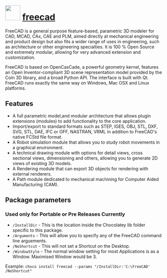 # <img src="https://cdn.jsdelivr.net/gh/chocolatey-community/chocolatey-coreteampackages@edba4a5849ff756e767cba86641bea97ff5721fe/icons/freecad.svg" width="48" height="48"/> [freecad](https://chocolatey.org/packages/freecad)

FreeCAD is a general purpose feature-based, parametric 3D modeler for CAD, MCAD, CAx, CAE and PLM, aimed directly at mechanical engineering and product design but also fits a wider range of uses in engineering, such as architecture or other engineering specialties. It is 100 % Open Source and extremely modular, allowing for very advanced extension and customization.

FreeCAD is based on OpenCasCade, a powerful geometry kernel, features an Open Inventor-compliant 3D scene representation model provided by the Coin 3D library, and a broad Python API. The interface is built with Qt. FreeCAD runs exactly the same way on Windows, Mac OSX and Linux platforms.

## Features

- A full parametric model,and modular architecture that allows plugin extensions (modules) to add functionality to the core application.
- Import/export to standard formats such as STEP, IGES, OBJ, STL, DXF, SVG, STL, DAE, IFC or OFF, NASTRAN, VRML in addition to FreeCAD's native FCStd file format.
- A Robot simulation module that allows you to study robot movements in a graphical environment.
- A technical drawing module with options for detail views, cross sectional views, dimensioning and others, allowing you to generate 2D views of existing 3D models.
- A Rendering module that can export 3D objects for rendering with external renderers.
- A Path module dedicated to mechanical machining for Computer Aided Manufacturing (CAM).

## Package parameters

### Used only for Portable or Pre Releases Currently

- `/InstallDir` - This is the location inside the Chocolatey lib folder specific to this package.
- `/Arguments` - This will allow you to specify any of the FreeCAD command line arguements.
- `/NoShortcut` - This will not set a Shortcut on the Desktop.
- `/WindowStyle` - The normal window setting for most Applications is as a Window. Maximised Window would be 3.

Example: `choco install freecad --params "/InstallDir:'C:\FreeCAD' /NoShortcut"`
